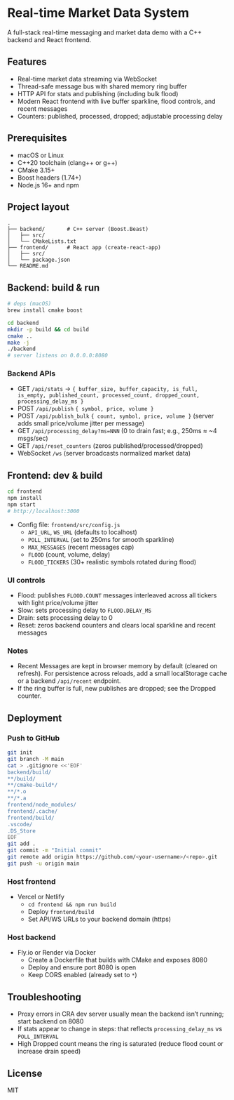 # Real-time Market Data System

A full-stack real-time messaging and market data demo with a C++ backend and React frontend.

## Features

- Real-time market data streaming via WebSocket
- Thread-safe message bus with shared memory ring buffer
- HTTP API for stats and publishing (including bulk flood)
- Modern React frontend with live buffer sparkline, flood controls, and recent messages
- Counters: published, processed, dropped; adjustable processing delay

## Prerequisites

- macOS or Linux
- C++20 toolchain (clang++ or g++)
- CMake 3.15+
- Boost headers (1.74+)
- Node.js 16+ and npm

## Project layout

```
.
├── backend/       # C++ server (Boost.Beast)
│   ├── src/
│   └── CMakeLists.txt
├── frontend/      # React app (create-react-app)
│   ├── src/
│   └── package.json
└── README.md
```

## Backend: build & run

```bash
# deps (macOS)
brew install cmake boost

cd backend
mkdir -p build && cd build
cmake ..
make -j
./backend
# server listens on 0.0.0.0:8080
```

### Backend APIs

- GET `/api/stats` → `{ buffer_size, buffer_capacity, is_full, is_empty, published_count, processed_count, dropped_count, processing_delay_ms }`
- POST `/api/publish` `{ symbol, price, volume }`
- POST `/api/publish_bulk` `{ count, symbol, price, volume }` (server adds small price/volume jitter per message)
- GET `/api/processing_delay?ms=NNN` (0 to drain fast; e.g., 250ms ≈ ~4 msgs/sec)
- GET `/api/reset_counters` (zeros published/processed/dropped)
- WebSocket `/ws` (server broadcasts normalized market data)

## Frontend: dev & build

```bash
cd frontend
npm install
npm start
# http://localhost:3000
```

- Config file: `frontend/src/config.js`
  - `API_URL`, `WS_URL` (defaults to localhost)
  - `POLL_INTERVAL` (set to 250ms for smooth sparkline)
  - `MAX_MESSAGES` (recent messages cap)
  - `FLOOD` (count, volume, delay)
  - `FLOOD_TICKERS` (30+ realistic symbols rotated during flood)

### UI controls

- Flood: publishes `FLOOD.COUNT` messages interleaved across all tickers with light price/volume jitter
- Slow: sets processing delay to `FLOOD.DELAY_MS`
- Drain: sets processing delay to 0
- Reset: zeros backend counters and clears local sparkline and recent messages

### Notes

- Recent Messages are kept in browser memory by default (cleared on refresh). For persistence across reloads, add a small localStorage cache or a backend `/api/recent` endpoint.
- If the ring buffer is full, new publishes are dropped; see the Dropped counter.

## Deployment

### Push to GitHub

```bash
git init
git branch -M main
cat > .gitignore <<'EOF'
backend/build/
**/build/
**/cmake-build*/
**/*.o
**/*.a
frontend/node_modules/
frontend/.cache/
frontend/build/
.vscode/
.DS_Store
EOF
git add .
git commit -m "Initial commit"
git remote add origin https://github.com/<your-username>/<repo>.git
git push -u origin main
```

### Host frontend

- Vercel or Netlify
  - `cd frontend && npm run build`
  - Deploy `frontend/build`
  - Set API/WS URLs to your backend domain (https)

### Host backend

- Fly.io or Render via Docker
  - Create a Dockerfile that builds with CMake and exposes 8080
  - Deploy and ensure port 8080 is open
  - Keep CORS enabled (already set to `*`)

## Troubleshooting

- Proxy errors in CRA dev server usually mean the backend isn’t running; start backend on 8080
- If stats appear to change in steps: that reflects `processing_delay_ms` vs `POLL_INTERVAL`
- High Dropped count means the ring is saturated (reduce flood count or increase drain speed)

## License

MIT 